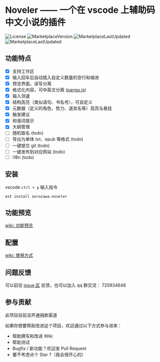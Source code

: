 # Noveler —— 一个在 vscode 上辅助码中文小说的插件

![License](https://img.shields.io/github/license/lz37/noveler)
![MarketplaceVersion](https://img.shields.io/visual-studio-marketplace/v/zerozawa.noveler)
![MarketplaceLastUpdated](https://img.shields.io/visual-studio-marketplace/last-updated/zerozawa.noveler)
![MarketplaceLastUpdated](https://img.shields.io/visual-studio-marketplace/i/zerozawa.noveler)

## 功能特点

- [x] 支持工作区
- [x] 输入回车后自动插入自定义数量的空行和缩进
- [x] 预览界面，读写分离
- [x] 格式化内容，可中英文分离 ([pangu.js](https://github.com/vinta/pangu.js))
- [x] 输入测速
- [x] 结构高亮（类似语句、书名号），可自定义
- [x] 元数据（定义的角色、势力、道具名等）高亮与悬挂
- [x] 触发建议
- [x] 和谐词提示
- [x] 大纲管理
- [ ] 随机取名 (todo)
- [ ] 导出为单体 txt、epub 等格式 (todo)
- [ ] 一键提交 git (todo)
- [ ] 一键发布到对应网站 (todo)
- [ ] i18n (todo)

## 安装

vscode `ctrl + p` 输入指令

    ext install zerozawa.noveler

## 功能预览

[wiki: 功能预览](https://github.com/lz37/noveler/wiki/%E5%8A%9F%E8%83%BD%E9%A2%84%E8%A7%88)

## 配置

[wiki: 使用方式](https://github.com/lz37/noveler/wiki/%E4%BD%BF%E7%94%A8%E6%96%B9%E5%BC%8F)

## 问题反馈

可以前往 [issue 区](https://github.com/lz37/noveler/issues) 反馈，也可以加入 qq 群交流： 725834648

## 参与贡献

此项目目前没开通捐款渠道

如果你想要帮助改进这个项目，欢迎通过以下方式参与进来：

- 帮助撰写和改进 Wiki
- 帮助测试
- Bugfix / 新功能？欢迎发 Pull Request
- 要不考虑点个 Star ?（我会很开心的）
